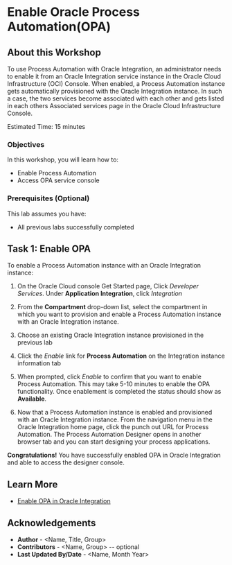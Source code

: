 # Enable Oracle Process Automation(OPA)

## About this Workshop

To use Process Automation with Oracle Integration, an administrator needs to enable it from an Oracle Integration service instance in the Oracle Cloud Infrastructure (OCI) Console. When enabled, a Process Automation instance gets automatically provisioned with the Oracle Integration instance. In such a case, the two services become associated with each other and gets listed in each others Associated services page in the Oracle Cloud Infrastructure Console.

Estimated Time: 15 minutes

### Objectives

In this workshop, you will learn how to:
* Enable Process Automation
* Access OPA service console

### Prerequisites (Optional)

This lab assumes you have:

* All previous labs successfully completed

## Task 1: Enable OPA

To enable a Process Automation instance with an Oracle Integration instance:

1.  On the Oracle Cloud console Get Started page, Click *Developer Services*. Under **Application Integration**, click *Integration*

2.  From the **Compartment** drop-down list, select the compartment in which you want to provision and enable a Process Automation instance with an Oracle Integration instance.

3.  Choose an existing Oracle Integration instance provisioned in the previous lab

4.  Click the *Enable* link for **Process Automation** on the Integration instance information tab

5.  When prompted, click *Enable* to confirm that you want to enable Process Automation. This may take 5-10 minutes to enable the OPA functionality. Once enablement is completed the status should show as **Available**.

6.  Now that a Process Automation instance is enabled and provisioned with an Oracle Integration instance.
    From the navigation menu in the Oracle Integration home page, click the punch out URL for Process Automation. The Process Automation Designer opens in another browser tab and you can start designing your process applications.

**Congratulations!** You have successfully enabled OPA in Oracle Integration and able to access the designer console.
## Learn More

* [Enable OPA in Oracle Integration](https://docs.oracle.com/en/cloud/paas/process-automation/admin-process-automation/enable-process-automation-oracle-integration-3.html)

## Acknowledgements
* **Author** - <Name, Title, Group>
* **Contributors** -  <Name, Group> -- optional
* **Last Updated By/Date** - <Name, Month Year>
